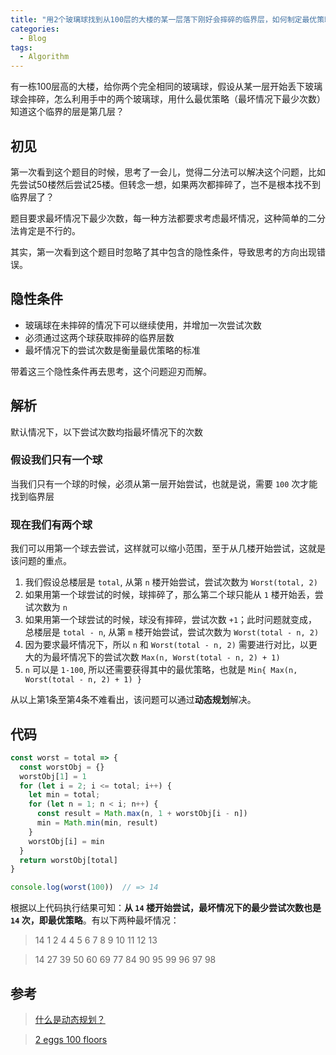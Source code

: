 ```yaml
---
title: "用2个玻璃球找到从100层的大楼的某一层落下刚好会摔碎的临界层，如何制定最优策略？"
categories:
  - Blog
tags:
  - Algorithm
---
```


有一栋100层高的大楼，给你两个完全相同的玻璃球，假设从某一层开始丢下玻璃球会摔碎，怎么利用手中的两个玻璃球，用什么最优策略（最坏情况下最少次数）知道这个临界的层是第几层？

<!--more-->

## 初见
第一次看到这个题目的时候，思考了一会儿，觉得二分法可以解决这个问题，比如先尝试50楼然后尝试25楼。但转念一想，如果两次都摔碎了，岂不是根本找不到临界层了？

题目要求最坏情况下最少次数，每一种方法都要求考虑最坏情况，这种简单的二分法肯定是不行的。

其实，第一次看到这个题目时忽略了其中包含的隐性条件，导致思考的方向出现错误。

## 隐性条件
- 玻璃球在未摔碎的情况下可以继续使用，并增加一次尝试次数
- 必须通过这两个球获取摔碎的临界层数
- 最坏情况下的尝试次数是衡量最优策略的标准

带着这三个隐性条件再去思考，这个问题迎刃而解。

## 解析
默认情况下，以下尝试次数均指最坏情况下的次数

### 假设我们只有一个球

当我们只有一个球的时候，必须从第一层开始尝试，也就是说，需要 `100` 次才能找到临界层

### 现在我们有两个球

我们可以用第一个球去尝试，这样就可以缩小范围，至于从几楼开始尝试，这就是该问题的重点。

1. 我们假设总楼层是 `total`, 从第 `n` 楼开始尝试，尝试次数为 `Worst(total, 2)`
2. 如果用第一个球尝试的时候，球摔碎了，那么第二个球只能从 `1` 楼开始丢，尝试次数为 `n`
3. 如果用第一个球尝试的时候，球没有摔碎，尝试次数 `+1`；此时问题就变成，总楼层是 `total - n`, 从第 `m` 楼开始尝试，尝试次数为 `Worst(total - n, 2)`
4. 因为要求最坏情况下，所以 `n` 和 `Worst(total - n, 2)` 需要进行对比，以更大的为最坏情况下的尝试次数 `Max(n, Worst(total - n, 2) + 1)`
5. `n` 可以是 `1-100`, 所以还需要获得其中的最优策略，也就是 `Min{ Max(n, Worst(total - n, 2) + 1) }`

从以上第1条至第4条不难看出，该问题可以通过**动态规划**解决。

## 代码

```javascript
const worst = total => {
  const worstObj = {}
  worstObj[1] = 1
  for (let i = 2; i <= total; i++) {
    let min = total;
    for (let n = 1; n < i; n++) {
      const result = Math.max(n, 1 + worstObj[i - n])
      min = Math.min(min, result)
    }
    worstObj[i] = min
  }
  return worstObj[total]
}

console.log(worst(100))  // => 14
```

根据以上代码执行结果可知：**从 `14` 楼开始尝试，最坏情况下的最少尝试次数也是 `14` 次，即最优策略**。有以下两种最坏情况：

> 14 1 2 4 4 5 6 7 8 9 10 11 12 13

> 14 27 39 50 60 69 77 84 90 95 99 96 97 98



## 参考

> [什么是动态规划？](https://houbb.github.io/2020/01/23/data-struct-learn-07-base-dp)

> [2 eggs 100 floors][2-eggs-100-floors-zhihu]



[2-eggs-100-floors-zhihu]: (https://www.zhihu.com/question/31855632)
